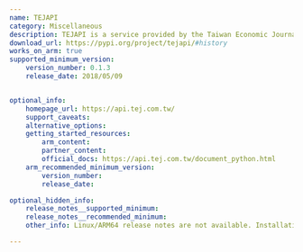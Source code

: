 ```yaml
---
name: TEJAPI
category: Miscellaneous
description: TEJAPI is a service provided by the Taiwan Economic Journal (TEJ) that provides access to various financial, economic, and business information. It provides information such as stock prices, company announcements, and macroeconomics in Taiwan and Asia in general.
download_url: https://pypi.org/project/tejapi/#history
works_on_arm: true
supported_minimum_version:
    version_number: 0.1.3
    release_date: 2018/05/09


optional_info:
    homepage_url: https://api.tej.com.tw/
    support_caveats:
    alternative_options:
    getting_started_resources:
        arm_content: 
        partner_content: 
        official_docs: https://api.tej.com.tw/document_python.html
    arm_recommended_minimum_version:
        version_number:
        release_date: 

optional_hidden_info:
    release_notes__supported_minimum: 
    release_notes__recommended_minimum:
    other_info: Linux/ARM64 release notes are not available. Installation and testing are done via the tar archive [0.1.3](https://pypi.org/project/tejapi/0.1.3/). 

---
```

